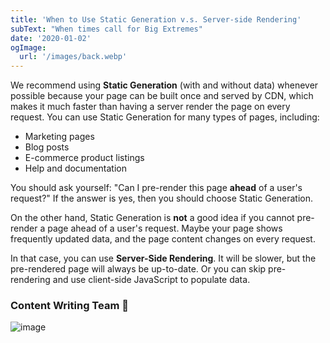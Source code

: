 ```yaml
---
title: 'When to Use Static Generation v.s. Server-side Rendering'
subText: "When times call for Big Extremes"
date: '2020-01-02'
ogImage:
  url: '/images/back.webp'
---
```

We recommend using **Static Generation** (with and without data) whenever possible because your page can be built once and served by CDN, which makes it much faster than having a server render the page on every request.
You can use Static Generation for many types of pages, including:

* Marketing pages
* Blog posts
* E-commerce product listings
* Help and documentation

You should ask yourself: "Can I pre-render this page **ahead** of a user's request?" If the answer is yes, then you should choose Static Generation.

On the other hand, Static Generation is **not** a good idea if you cannot pre-render a page ahead of a user's request. Maybe your page shows frequently updated data, and the page content changes on every request.

In that case, you can use **Server-Side Rendering**. It will be slower, but the pre-rendered page will always be up-to-date. Or you can skip pre-rendering and use client-side JavaScript to populate data.


### Content Writing Team 📝
![image](/images/pexels-ali-pazani-2777898.jpg)